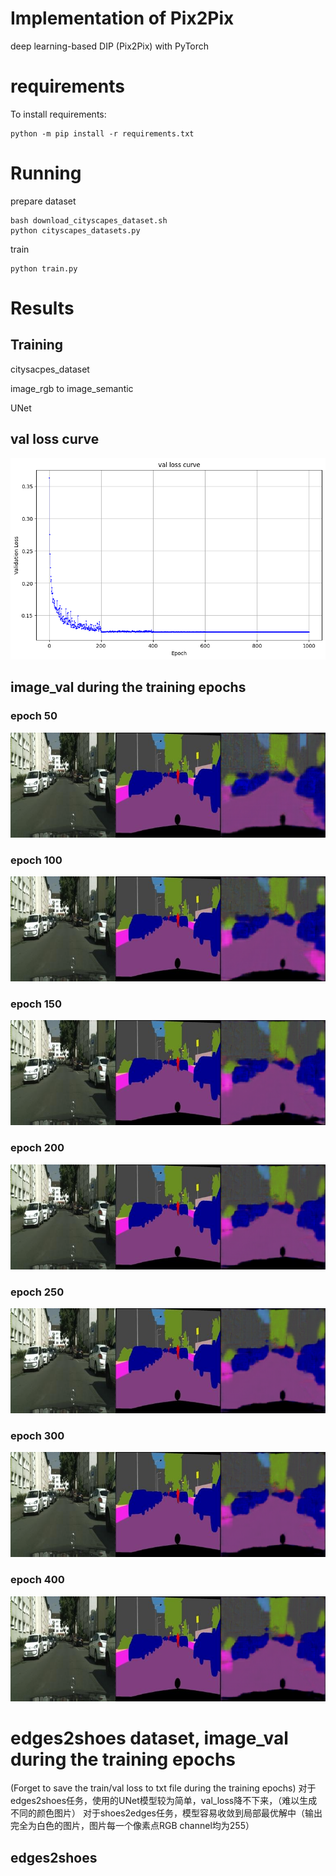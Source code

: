 # Implementation of Pix2Pix
deep learning-based DIP (Pix2Pix) with PyTorch
# requirements
To install requirements:
```
python -m pip install -r requirements.txt
```

# Running

prepare dataset
```
bash download_cityscapes_dataset.sh
python cityscapes_datasets.py
```

train
```
python train.py
```

# Results
## Training
citysacpes_dataset 

image_rgb to image_semantic  

UNet

## val loss curve
![](Image/val_loss_curve.png)
## image_val during the training epochs
### epoch 50
![](Image/result_2.png)
### epoch 100
![](Image/result_2_1.png)
### epoch 150
![](Image/result_2_2.png)
### epoch 200
![](Image/result_2_3.png)
### epoch 250
![](Image/result_2_4.png)
### epoch 300
![](Image/result_2_5.png)
### epoch 400
![](Image/result_2_6.png)


# edges2shoes dataset, image_val during the training epochs
(Forget to save the train/val loss to txt file during the training epochs)
对于edges2shoes任务，使用的UNet模型较为简单，val_loss降不下来，（难以生成不同的颜色图片）
对于shoes2edges任务，模型容易收敛到局部最优解中（输出完全为白色的图片，图片每一个像素点RGB channel均为255）
## edges2shoes






